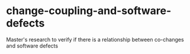 # change-coupling-and-software-defects
Master's research to verify if there is a relationship between co-changes and software defects
